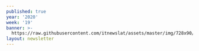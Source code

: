 ```yaml
---
published: true
year: '2020'
week: '19'
banner: >-
  https://raw.githubusercontent.com/itnewslat/assets/master/img/728x90/Banner-Resumen.jpg
layout: newsletter
---
```

